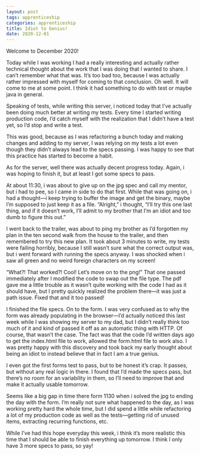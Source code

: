 ```yaml
---
layout: post 
tags: apprenticeship
categories: apprenticeship
title: Idiot to Genius!
date: 2020-12-01
---
```


Welcome to December 2020!  

Today while I was working I had a really interesting and actually rather technical thought about the work that I was doing that I wanted to share.  I can’t remember what that was.  It’s too bad too, because I was actually rather impressed with myself for coming to that conclusion.  Oh well.  It will come to me at some point.  I think it had something to do with test or maybe java in general.

Speaking of tests, while writing this server, i noticed today that I’ve actually been doing much better at writing my tests.  Every time I started writing production code, I’d catch myself with the realization that I didn’t have a test yet, so I’d stop and write a test.

This was good, because as I was refactoring a bunch today and making changes and adding to my server, I was relying on my tests a lot even though they didn’t always lead to the specs passing.  I was happy to see that this practice has started to become a habit.  

As for the server, well there was actually decent progress today.  Again, i was hoping to finish it, but at least I got some specs to pass.

At about 11:30, i was about to give up on the jpg spec and call my mentor, but i had to pee, so I came in side to do that first.  While that was going on, i had a thought—i keep trying to buffer the image and get the binary, maybe I’m supposed to just keep it as a file.  “Alright,” i thought, “I’ll try this one last thing, and if it doesn’t work, I’ll admit to my brother that I’m an idiot and too dumb to figure this out.”  

I went back to the trailer, was about to ping my brother as I’d forgotten my plan in the ten second walk from the house to the trailer, and then remembered to try this new plan.  It took about 3 minutes to write, my tests were failing horribly, because I still wasn’t sure what the correct output was, but i went forward with running the specs anyway.  I was shocked when i saw all green and no weird foreign characters on my screen!

“What?!  That worked?!  Cool!  Let’s move on to the png!”  That one passed immediately after I modified the code to swap out the file type.  The pdf gave me a little trouble as it wasn’t quite working with the code I had as it should have, but I pretty quickly realized the problem there—it was just a path issue.  Fixed that and it too passed!

I finished the file specs.  On to the form.  I was very confused as to why the form was already populating in the browser—I’d actually noticed this last week while I was showing my server to my dad, but I didn’t really think too much of it and kind of passed it off as an automatic thing with HTTP.  Of course, that wasn’t the case.  The fact was that the code I’d written days ago to get the index.html file to work, allowed the form.html file to work also.  I was pretty happy with this discovery and took back my early thought about being an idiot to instead believe that in fact I am a true genius.  

I even got the first forms test to pass, but to be honest it’s crap.  It passes, but without any real logic in there.  I found that I’d made the specs pass, but there’s no room for an variability in them, so I’ll need to improve that and make it actually usable tomorrow.  

Seems like a big gap in time there form 1130 when i solved the jpg to ending the day with the form.  I’m really not sure what happened to the day, as I was working pretty hard the whole time, but I did spend a little while refactoring a lot of my production code as well as the tests—getting rid of unused items, extracting recurring functions, etc.  

While I’ve had this hope everyday this week, i think it’s more realistic this time that I should be able to finish everything up tomorrow.  I think I only have 3 more specs to pass, so yay!

